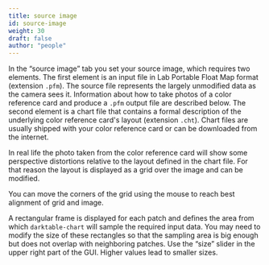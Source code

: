 ```yaml
---
title: source image
id: source-image
weight: 30
draft: false
author: "people"
---
```


In the “source image” tab you set your source image, which requires two elements. The first element is an input file in Lab Portable Float Map format (extension `.pfm`). The source file represents the largely unmodified data as the camera sees it. Information about how to take photos of a color reference card and produce a `.pfm` output file are described below. The second element is a chart file that contains a formal description of the underlying color reference card's layout (extension `.cht`). Chart files are usually shipped with your color reference card or can be downloaded from the internet.

In real life the photo taken from the color reference card will show some perspective distortions relative to the layout defined in the chart file. For that reason the layout is displayed as a grid over the image and can be modified.

You can move the corners of the grid using the mouse to reach best alignment of grid and image.

A rectangular frame is displayed for each patch and defines the area from which `darktable-chart` will sample the required input data. You may need to modify the size of these rectangles so that the sampling area is big enough but does not overlap with neighboring patches. Use the “size” slider in the upper right part of the GUI. Higher values lead to smaller sizes.

